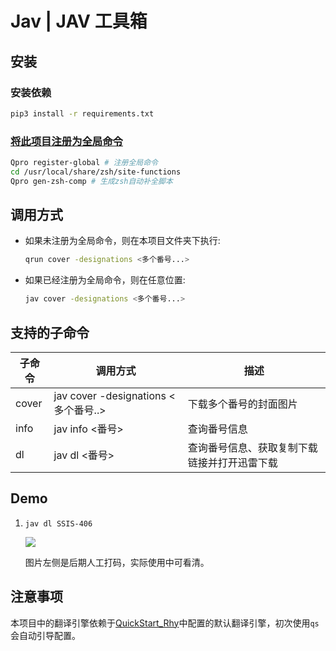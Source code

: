 # Jav | JAV 工具箱

## 安装

### 安装依赖

```sh
pip3 install -r requirements.txt
```

### [将此项目注册为全局命令](https://rhythmlian.cn/2020/02/14/QuickProject/#%E5%B0%86Commander%E5%BA%94%E7%94%A8%E6%B3%A8%E5%86%8C%E4%B8%BA%E5%85%A8%E5%B1%80%E5%91%BD%E4%BB%A4)

```sh
Qpro register-global # 注册全局命令
cd /usr/local/share/zsh/site-functions
Qpro gen-zsh-comp # 生成zsh自动补全脚本
```

## 调用方式

- 如果未注册为全局命令，则在本项目文件夹下执行:
  
  ```sh
  qrun cover -designations <多个番号...>
  ```

- 如果已经注册为全局命令，则在任意位置:

  ```sh
  jav cover -designations <多个番号...>
  ```

## 支持的子命令

| 子命令 | 调用方式                             | 描述                                         |
| ------ | ------------------------------------ | -------------------------------------------- |
| cover  | jav cover -designations <多个番号..> | 下载多个番号的封面图片                       |
| info   | jav info <番号>                      | 查询番号信息                                 |
| dl     | jav dl <番号>                        | 查询番号信息、获取复制下载链接并打开迅雷下载 |

## Demo

1. `jav dl SSIS-406`

   ![](https://cos.rhythmlian.cn/ImgBed/14676959edb211a0441bef3ae8593e65.png)

   图片左侧是后期人工打码，实际使用中可看清。

## 注意事项

本项目中的翻译引擎依赖于[QuickStart_Rhy](https://github.com/Rhythmicc/qs)中配置的默认翻译引擎，初次使用`qs`会自动引导配置。